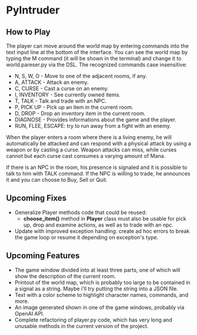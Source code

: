 # PyIntruder

## How to Play

The player can move around the world map by entering commands into the text input line at the bottom of the interface. You can see the world map by typing the M command (it will be shown in the terminal) and change it to world.pareser.py via the DSL.
The recognized commands case insensitive:

- N, S, W, O - Move to one of the adjacent rooms, if any.
- A, ATTACK - Attack an enemy.
- C, CURSE - Cast a curse on an enemy.
- I, INVENTORY - See currently owned items.
- T, TALK - Talk and trade with an NPC.
- P, PICK UP - Pick up an item in the current room.
- D, DROP - Drop an inventory item in the current room.
- DIAGNOSE - Provides informations about the game and the player.
- RUN, FLEE, ESCAPE: try to run away from a fight with an enemy.

When the player enters a room where there is a living enemy, he will automatically be attacked and can respond with a physical attack by using a weapon or by casting a curse.
Weapon attacks can miss, while curses cannot but each curse cast consumes a varying amount of Mana.

If there is an NPC in the room, his presence is signaled and it is possible to talk to him with TALK command. If the NPC is willing to trade, he announces it and you can choose to Buy, Sell or Quit.

## Upcoming Fixes

- Generalize Player methods code that could be reused:
     - **choose_item()** method in **Player** class must also be usable for pick up, drop and examine actions, as well as to trade with an npc.
- Update with improved exception handling: create ad hoc errors to break the game loop or resume it depending on exception's type.

## Upcoming Features

- The game window divided into at least three parts, one of which will show the description of the current room.
- Printout of the world map, which is probably too large to be contained in a signal as a string. Maybe i'll try putting the string into a JSON file.
- Text with a color scheme to highlight character names, commands, and more.
- An image generated shown in one of the game windows, probably via OpenAI API.
- Complete refactoring of player.py code, which has very long and unusable methods in the current version of the project.

